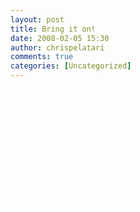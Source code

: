 ```yaml
---
layout: post
title: Bring it on!
date: 2008-02-05 15:30
author: chrispelatari
comments: true
categories: [Uncategorized]
---
```

<a href="http://www.justsayhi.com/bb/fight5" style="background:transparent url('http://assets.justsayhi.com/badges/306/227/fight5.8m7oag93g3.jpg') no-repeat scroll 0;display:block;font-size:42px;-moz-background-clip:-moz-initial;-moz-background-origin:-moz-initial;width:296px;color:rgb(255,255,255);padding-top:145px;font-family:Arial, sans-serif;height:84px;text-align:center;text-decoration:none;">31</a>
<p> </p>
